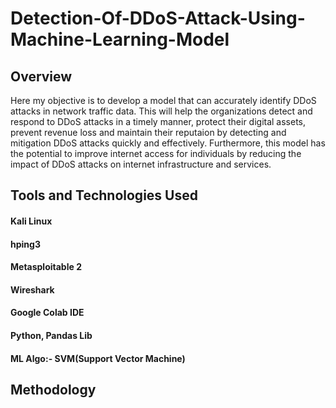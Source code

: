 # Detection-Of-DDoS-Attack-Using-Machine-Learning-Model


## Overview

Here my objective is to develop a model that can accurately identify DDoS attacks in network traffic data. This will help the organizations detect and respond to DDoS attacks in a timely manner, protect their digital assets, prevent revenue loss and maintain their reputaion by detecting and mitigation DDoS attacks quickly and effectively. Furthermore, this model has the potential to improve internet access for individuals by reducing the impact of DDoS attacks on internet infrastructure and services.

## Tools and Technologies Used

#### Kali Linux
#### hping3
#### Metasploitable 2
#### Wireshark
#### Google Colab IDE
#### Python, Pandas Lib
#### ML Algo:- SVM(Support Vector Machine)

## Methodology



